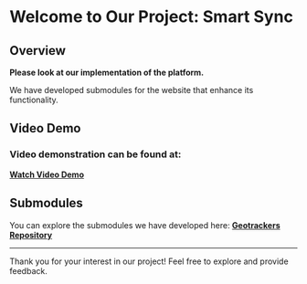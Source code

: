# Welcome to Our Project: **Smart Sync**

## Overview

**Please look at our implementation of the platform.**

We have developed submodules for the website that enhance its functionality.

## Video Demo

### **Video demonstration can be found at:**
[**Watch Video Demo**](https://drive.google.com/drive/folders/1h7KO-TxtyGpgVJaKuChFaaU0uDZiyNpb)

## Submodules

You can explore the submodules we have developed here:
[**Geotrackers Repository**](https://github.com/syed-500/geotrackers)

---

Thank you for your interest in our project! Feel free to explore and provide feedback.

